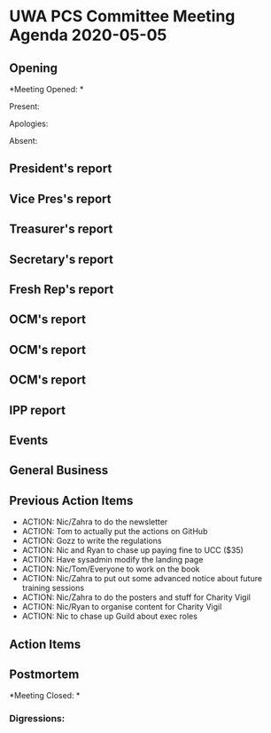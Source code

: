# UWA PCS Committee Meeting Agenda 2020-05-05
## Opening
*Meeting Opened: *

Present:

Apologies:

Absent:

## President's report
## Vice Pres's report
## Treasurer's report
## Secretary's report
## Fresh Rep's report
## OCM's report
## OCM's report
## OCM's report
## IPP report
## Events
## General Business
## Previous Action Items
- ACTION: Nic/Zahra to do the newsletter
- ACTION: Tom to actually put the actions on GitHub
- ACTION: Gozz to write the regulations
- ACTION: Nic and Ryan to chase up paying fine to UCC ($35)
- ACTION: Have sysadmin modify the landing page
- ACTION: Nic/Tom/Everyone to work on the book
- ACTION: Nic/Zahra to put out some advanced notice about future training
sessions
- ACTION: Nic/Zahra to do the posters and stuff for Charity Vigil
- ACTION: Nic/Ryan to organise content for Charity Vigil
- ACTION: Nic to chase up Guild about exec roles

## Action Items

## Postmortem
*Meeting Closed: *
###  Digressions:
